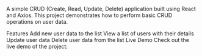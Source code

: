A simple CRUD (Create, Read, Update, Delete) application built using React and Axios. This project demonstrates how to perform basic CRUD operations on user data.

Features
Add new user data to the list
View a list of users with their details
Update user data
Delete user data from the list
Live Demo
Check out the live demo of the project: 